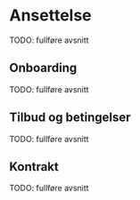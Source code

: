 # Ansettelse

TODO: fullføre avsnitt


## Onboarding

TODO: fullføre avsnitt


## Tilbud og betingelser

TODO: fullføre avsnitt

## Kontrakt

TODO: fullføre avsnitt
